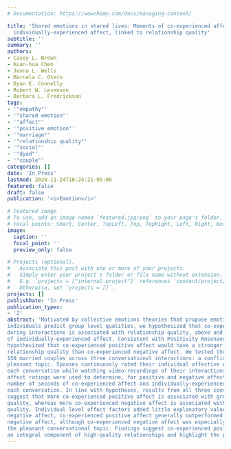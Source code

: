 ```yaml
---
# Documentation: https://wowchemy.com/docs/managing-content/

title: 'Shared emotions in shared lives: Moments of co-experienced affect, more than
  individually-experienced affect, linked to relationship quality'
subtitle: ''
summary: ''
authors:
- Casey L. Brown
- Kuan-hua Chen
- Jenna L. Wells
- Marcela C. Otero
- Dyan E. Connelly
- Robert W. Levenson
- Barbara L. Fredrickson
tags:
- '"empathy"'
- '"shared emotion"'
- '"affect"'
- '"positive emotion"'
- '"marriage"'
- '"relationship quality"'
- '"social"'
- '"dyad"'
- '"couple"'
categories: []
date: 'In Press'
lastmod: 2020-11-24T18:24:21-05:00
featured: false
draft: false
publication: '<i>Emotion</i>'

# Featured image
# To use, add an image named `featured.jpg/png` to your page's folder.
# Focal points: Smart, Center, TopLeft, Top, TopRight, Left, Right, BottomLeft, Bottom, BottomRight.
image:
  caption: ''
  focal_point: ''
  preview_only: false

# Projects (optional).
#   Associate this post with one or more of your projects.
#   Simply enter your project's folder or file name without extension.
#   E.g. `projects = ["internal-project"]` references `content/project/deep-learning/index.md`.
#   Otherwise, set `projects = []`.
projects: []
publishDate: 'In Press'
publication_types:
- '2'
abstract: "Motivated by collective emotions theories that propose emotions shared between
individuals predict group level qualities, we hypothesized that co-experienced affect
during interactions is associated with relationship quality, above and beyond the effects
of individually-experienced affect. Consistent with Positivity Resonance Theory, we also
hypothesized that co-experienced positive affect would have a stronger association with
relationship quality than co-experienced negative affect. We tested these hypotheses in
150 married couples across three conversational interactions: a conflict, neutral, and
pleasant topic. Spouses continuously rated their individual affective experience during
each conversation while watching video-recordings of their interactions. These individual
affect ratings were used to determine, for positive and negative affect separately, the
number of seconds of co-experienced affect and individually-experienced affect during
each conversation. In line with hypotheses, results from all three conversational topics
suggest that more co-experienced positive affect is associated with greater marital
quality, whereas more co-experienced negative affect is associated with worse marital
quality. Individual level affect factors added little explanatory value beyond coexperienced affect. Comparing co-experienced positive affect and co-experienced
negative affect, co-experienced positive affect generally outperformed co-experienced
negative affect, although co-experienced negative affect was especially diagnostic during
the pleasant conversational topic. Findings suggest co-experienced positive affect may be
an integral component of high-quality relationships and highlight the power of coexperienced affect for individual perceptions of relationship quality."
---
```

